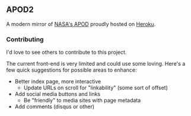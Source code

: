 ## APOD2

A modern mirror of [NASA's APOD](http://apod.nasa.gov/apod) proudly hosted on [Heroku](http://apod2.herokuapp.com/).

### Contributing

I'd love to see others to contribute to this project.

The current front-end is very limited and could use some loving. Here's a few quick suggestions
for possible areas to enhance:

- Better index page, more interactive
  - Update URLs on scroll for "linkability" (some sort of offset)
- Add social media buttons and links
  - Be "friendly" to media sites with page metadata
- Add comments (disqus or other)
